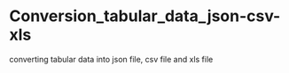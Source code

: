 # Conversion_tabular_data_json-csv-xls
converting tabular data into json file, csv file and xls file
